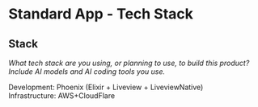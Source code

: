 
# Standard App - Tech Stack

## Stack

*What tech stack are you using, or planning to use, to build this product? Include AI models and AI coding tools you use.*

Development: Phoenix (Elixir \+ Liveview \+ LiveviewNative)  
Infrastructure: AWS+CloudFlare

